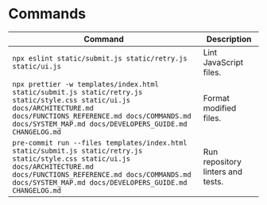 # Commands

| Command                                                                                                                                                                                                                                 | Description                       |
| --------------------------------------------------------------------------------------------------------------------------------------------------------------------------------------------------------------------------------------- | --------------------------------- |
| `npx eslint static/submit.js static/retry.js static/ui.js`                                                                                                                                                                              | Lint JavaScript files.            |
| `npx prettier -w templates/index.html static/submit.js static/retry.js static/style.css static/ui.js docs/ARCHITECTURE.md docs/FUNCTIONS_REFERENCE.md docs/COMMANDS.md docs/SYSTEM_MAP.md docs/DEVELOPERS_GUIDE.md CHANGELOG.md`        | Format modified files.            |
| `pre-commit run --files templates/index.html static/submit.js static/retry.js static/style.css static/ui.js docs/ARCHITECTURE.md docs/FUNCTIONS_REFERENCE.md docs/COMMANDS.md docs/SYSTEM_MAP.md docs/DEVELOPERS_GUIDE.md CHANGELOG.md` | Run repository linters and tests. |

